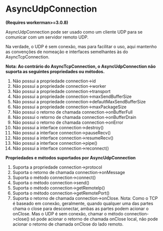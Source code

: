 # AsyncUdpConnection

**(Requires workerman>=3.0.8)**

AsyncUdpConnection pode ser usado como um cliente UDP para se comunicar com um servidor remoto UDP.

Na verdade, o UDP é sem conexão, mas para facilitar o uso, aqui mantenho as convenções de nomeação e interfaces semelhantes às do AsyncTcpConnection.

**Nota: Ao contrário do AsyncTcpConnection, o AsyncUdpConnection não suporta as seguintes propriedades ou métodos.**
1. Não possui a propriedade connection->id
2. Não possui a propriedade connection->worker
3. Não possui a propriedade connection->transport
4. Não possui a propriedade connection->maxSendBufferSize
5. Não possui a propriedade connection->defaultMaxSendBufferSize
6. Não possui a propriedade connection->maxPackageSize
7. Não possui o retorno de chamada connection->onBufferFull
8. Não possui o retorno de chamada connection->onBufferDrain
9. Não possui o retorno de chamada connection->onError
10. Não possui a interface connection->destroy()
11. Não possui a interface connection->pauseRecv()
12. Não possui a interface connection->resumeRecv()
13. Não possui a interface connection->pipe()
14. Não possui a interface connection->reconnect()

**Propriedades e métodos suportados por AsyncUdpConnection**
1. Suporta a propriedade connection->protocol
2. Suporta o retorno de chamada connection->onMessage
3. Suporta o método connection->connect()
4. Suporta o método connection->send()
5. Suporta o método connection->getRemoteIp()
6. Suporta o método connection->getRemotePort()
7. Suporta o retorno de chamada connection->onClose.
Nota: Como o TCP é baseado em conexão, geralmente, quando qualquer uma das partes chama o close para desconectar, ambas as partes podem acionar o onClose. Mas o UDP é sem conexão, chamar o método connection->close() só pode acionar o retorno de chamada onClose local, não pode acionar o retorno de chamada onClose do lado remoto.
